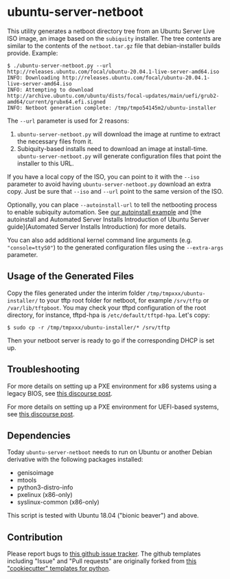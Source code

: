 # ubuntu-server-netboot
This utility generates a netboot directory tree from an Ubuntu Server Live ISO image, an image based on the `subiquity` installer. The tree contents are similar to the contents of the `netboot.tar.gz` file that debian-installer builds provide. Example:

```
$ ./ubuntu-server-netboot.py --url http://releases.ubuntu.com/focal/ubuntu-20.04.1-live-server-amd64.iso
INFO: Downloading http://releases.ubuntu.com/focal/ubuntu-20.04.1-live-server-amd64.iso
INFO: Attempting to download http://archive.ubuntu.com/ubuntu/dists/focal-updates/main/uefi/grub2-amd64/current/grubx64.efi.signed
INFO: Netboot generation complete: /tmp/tmpo54145m2/ubuntu-installer
```

The `--url` parameter is used for 2 reasons:

1. `ubuntu-server-netboot.py` will download the image at runtime to extract the necessary files from it.
1. Subiquity-based installs need to download an image at install-time. `ubuntu-server-netboot.py` will generate configuration files that point the installer to this URL.

If you have a local copy of the ISO, you can point to it with the `--iso` parameter to avoid having `ubuntu-server-netboot.py` download an extra copy. Just be sure that `--iso` and `--url` point to the same version of the ISO.

Optionally, you can place `--autoinstall-url` to tell the netbooting process to enable subiquity automation. See [our autoinstall example](./autoinstall/README.md) and [the autoinstall and Automated Server Installs
Introduction of Ubuntu Server guide](Automated Server Installs Introduction) for more details.

You can also add additional kernel command line arguments (e.g. `"console=ttyS0"`) to the generated configuration files using the `--extra-args` parameter.

## Usage of the Generated Files
Copy the files generated under the interim folder `/tmp/tmpxxx/ubuntu-installer/`
to your tftp root folder for netboot, for example `/srv/tftp` or `/var/lib/tftpboot`.
You may check your tftpd configuration of the root directory, for instance, tftpd-hpa is `/etc/default/tftpd-hpa`. Let's copy:

```
$ sudo cp -r /tmp/tmpxxx/ubuntu-installer/* /srv/tftp
```

Then your netboot server is ready to go if the corresponding DHCP is set up.

## Troubleshooting
For more details on setting up a PXE environment for x86 systems using a legacy BIOS, see [this discourse post](https://discourse.ubuntu.com/t/netbooting-the-server-installer-on-amd64/16620).

For more details on setting up a PXE environment for UEFI-based systems, see [this discourse post](https://discourse.ubuntu.com/t/netbooting-the-live-server-installer-via-uefi-pxe-on-arm-aarch64-arm64-and-x86-64-amd64/19240).

## Dependencies
Today `ubuntu-server-netboot` needs to run on Ubuntu or another Debian derivative with the following packages installed:

 - genisoimage
 - mtools
 - python3-distro-info
 - pxelinux (x86-only)
 - syslinux-common (x86-only)

This script is tested with Ubuntu 18.04 ("bionic beaver") and above.

## Contribution

Please report bugs to [this github issue tracker](https://github.com/dannf/ubuntu-server-netboot/issues). The github templates including "Issue" and "Pull requests" are originally forked from [this "cookiecutter" templates for python](https://github.com/Lee-W/cookiecutter-python-template).

